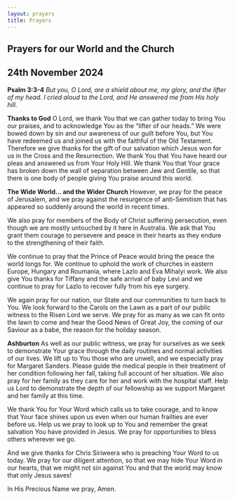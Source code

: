 ```yaml
---
layout: prayers
title: Prayers
---
```

## Prayers for our World and the Church
## 24th November 2024

__Psalm 3:3-4__ 
    _But you, O Lord, are a shield about me, my glory, and the lifter of my head._
    _I cried aloud to the Lord, and He answered me from His holy hill._

__Thanks to God__
O Lord, we thank You that we can gather today to bring You our praises, and to acknowledge You as the “lifter of our heads.” We were bowed down by sin and our awareness of our guilt before You, but You have redeemed us and joined us with the faithful of the Old Testament. Therefore we give thanks for the gift of our salvation which Jesus won for us in the Cross and the Resurrection. We thank You that You have heard our pleas and answered us from Your Holy Hill. We thank You that Your grace has broken down the wall of separation between Jew and Gentile, so that there is one body of people giving You praise around this world.

__The Wide World... and the Wider Church__
However, we pray for the peace of Jerusalem, and we pray against the resurgence of anti-Semitism that has appeared so suddenly around the world in recent times.

We also pray for members of the Body of Christ suffering persecution, even though we are mostly untouched by it here in Australia. We ask that You grant them courage to persevere and peace in their hearts as they endure to the strengthening of their faith.

We continue to pray that the Prince of Peace would bring the peace the world longs for. We continue to uphold the work of churches in eastern Europe, Hungary and Roumania, where Lazlo and Eva Mihalyi work. We also give You thanks for Tiffany and the safe arrival of baby Levi and we continue to pray for Lazlo to recover fully from his eye surgery.

We again pray for our nation, our State and our communities to turn back to You. We look forward to the Carols on the Lawn as a part of our public witness to the Risen Lord we serve. We pray for as many as we can fit onto the lawn to come and hear the Good News of Great Joy, the coming of our Saviour as a babe, the reason for the holiday season.

__Ashburton__
As well as our public witness, we pray for ourselves as we seek to demonstrate Your grace through the daily routines and normal activities of our lives. We lift up to You those who are unwell, and we especially pray for Margaret Sanders. Please guide the medical people in their treatment of her condition following her fall, taking full account of her situation. We also pray for her family as they care for her and work with the hospital staff. Help us Lord to demonstrate the depth of our fellowship as we support Margaret and her family at this time.

We thank You for Your Word which calls us to take courage, and to know that Your face shines upon us even when our human frailties are ever before us. Help us we pray to look up to You and remember the great salvation You have provided in Jesus. We pray for opportunities to bless others wherever we go.

And we give thanks for Chris Siriweera who is preaching Your Word to us today. We pray for our diligent attention, so that we may hide Your Word in our hearts, that we might not sin against You and that the world may know that only Jesus saves!

In His Precious Name we pray, Amen.
